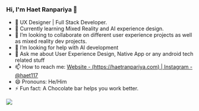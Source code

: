 ### Hi, I'm Haet Ranpariya 👋

- 🔭 UX Designer | Full Stack Developer.
- 🌱 Currently learning Mixed Reality and AI experience design.
- 👯 I’m looking to collaborate on different user experience projects as well as mixed reality dev projects.
- 🤔 I’m looking for help with AI development 
- 💬 Ask me about User Experience Design, Native App or any android tech related stuff
- 📫 How to reach me: [Website - (https://haetranpariya.com) | Instagram - @haet117](https://www.instagram.com/haet117)
- 😄 Pronouns: He/Him
- ⚡ Fun fact: A Chocolate bar helps you work better.

<img src="https://github-readme-stats.vercel.app/api?username=HRx17&&show_icons=true&title_color=ffffff&icon_color=bb2acf&text_color=daf7dc&bg_color=191919">
